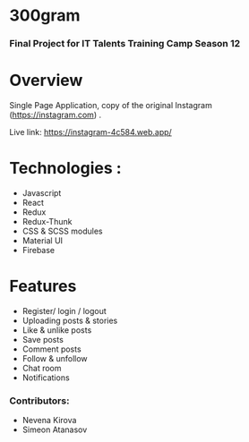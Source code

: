 # 300gram

### Final Project for IT Talents Training Camp Season 12

# Overview

Single Page Application, copy of the original Instagram (https://instagram.com) . 


Live link: https://instagram-4c584.web.app/

#  Technologies :

 * Javascript 
 * React
 * Redux
 * Redux-Thunk
 * CSS  & SCSS modules
 * Material UI
 * Firebase
 
 
# Features

* Register/ login / logout 
* Uploading posts & stories
* Like & unlike posts
* Save posts
* Comment posts
* Follow & unfollow
* Chat room
* Notifications


### Contributors:

* Nevena Kirova
* Simeon Atanasov
